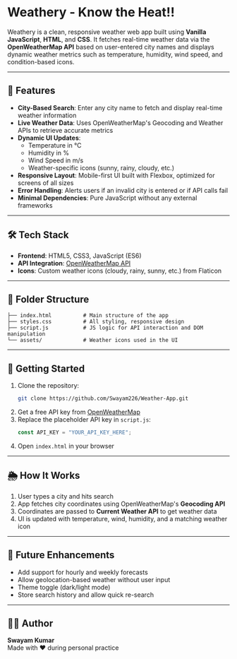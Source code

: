 # Weathery - Know the Heat!!

Weathery is a clean, responsive weather web app built using **Vanilla JavaScript**, **HTML**, and **CSS**. It fetches real-time weather data via the **OpenWeatherMap API** based on user-entered city names and displays dynamic weather metrics such as temperature, humidity, wind speed, and condition-based icons.

---

## 🔧 Features

- **City-Based Search**: Enter any city name to fetch and display real-time weather information
- **Live Weather Data**: Uses OpenWeatherMap's Geocoding and Weather APIs to retrieve accurate metrics
- **Dynamic UI Updates**:
  - Temperature in °C
  - Humidity in %
  - Wind Speed in m/s
  - Weather-specific icons (sunny, rainy, cloudy, etc.)
- **Responsive Layout**: Mobile-first UI built with Flexbox, optimized for screens of all sizes
- **Error Handling**: Alerts users if an invalid city is entered or if API calls fail
- **Minimal Dependencies**: Pure JavaScript without any external frameworks

---

## 🛠️ Tech Stack

- **Frontend**: HTML5, CSS3, JavaScript (ES6)
- **API Integration**: [OpenWeatherMap API](https://openweathermap.org/api)
- **Icons**: Custom weather icons (cloudy, rainy, sunny, etc.) from Flaticon

---

## 📁 Folder Structure

```
├── index.html          # Main structure of the app
├── styles.css          # All styling, responsive design
├── script.js           # JS logic for API interaction and DOM manipulation
└── assets/             # Weather icons used in the UI
```

---

## 🚀 Getting Started

1. Clone the repository:
   ```bash
   git clone https://github.com/Swayam226/Weather-App.git
   ```
2. Get a free API key from [OpenWeatherMap](https://openweathermap.org/api)
3. Replace the placeholder API key in `script.js`:
   ```javascript
   const API_KEY = "YOUR_API_KEY_HERE";
   ```
4. Open `index.html` in your browser

---

## 🌦️ How It Works

1. User types a city and hits search
2. App fetches city coordinates using OpenWeatherMap's **Geocoding API**
3. Coordinates are passed to **Current Weather API** to get weather data
4. UI is updated with temperature, wind, humidity, and a matching weather icon

---

## 📌 Future Enhancements

- Add support for hourly and weekly forecasts
- Allow geolocation-based weather without user input
- Theme toggle (dark/light mode)
- Store search history and allow quick re-search

---

## 🧑‍💻 Author
**Swayam Kumar**  
Made with ❤️ during personal practice
